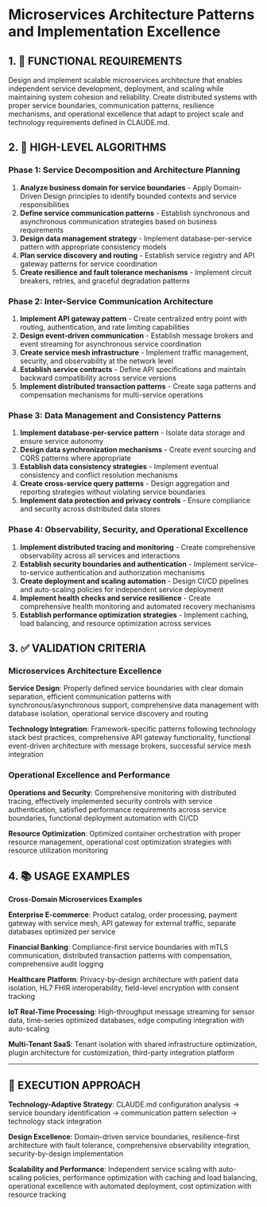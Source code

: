 # Microservices Architecture Patterns and Implementation Excellence

## 1. 🎯 FUNCTIONAL REQUIREMENTS

Design and implement scalable microservices architecture that enables independent service development, deployment, and scaling while maintaining system cohesion and reliability. Create distributed systems with proper service boundaries, communication patterns, resilience mechanisms, and operational excellence that adapt to project scale and technology requirements defined in CLAUDE.md.

## 2. 🔄 HIGH-LEVEL ALGORITHMS

### Phase 1: Service Decomposition and Architecture Planning
1. **Analyze business domain for service boundaries** - Apply Domain-Driven Design principles to identify bounded contexts and service responsibilities
2. **Define service communication patterns** - Establish synchronous and asynchronous communication strategies based on business requirements
3. **Design data management strategy** - Implement database-per-service pattern with appropriate consistency models
4. **Plan service discovery and routing** - Establish service registry and API gateway patterns for service coordination
5. **Create resilience and fault tolerance mechanisms** - Implement circuit breakers, retries, and graceful degradation patterns

### Phase 2: Inter-Service Communication Architecture
1. **Implement API gateway pattern** - Create centralized entry point with routing, authentication, and rate limiting capabilities
2. **Design event-driven communication** - Establish message brokers and event streaming for asynchronous service coordination
3. **Create service mesh infrastructure** - Implement traffic management, security, and observability at the network level
4. **Establish service contracts** - Define API specifications and maintain backward compatibility across service versions
5. **Implement distributed transaction patterns** - Create saga patterns and compensation mechanisms for multi-service operations

### Phase 3: Data Management and Consistency Patterns
1. **Implement database-per-service pattern** - Isolate data storage and ensure service autonomy
2. **Design data synchronization mechanisms** - Create event sourcing and CQRS patterns where appropriate
3. **Establish data consistency strategies** - Implement eventual consistency and conflict resolution mechanisms
4. **Create cross-service query patterns** - Design aggregation and reporting strategies without violating service boundaries
5. **Implement data protection and privacy controls** - Ensure compliance and security across distributed data stores

### Phase 4: Observability, Security, and Operational Excellence
1. **Implement distributed tracing and monitoring** - Create comprehensive observability across all services and interactions
2. **Establish security boundaries and authentication** - Implement service-to-service authentication and authorization mechanisms
3. **Create deployment and scaling automation** - Design CI/CD pipelines and auto-scaling policies for independent service deployment
4. **Implement health checks and service resilience** - Create comprehensive health monitoring and automated recovery mechanisms
5. **Establish performance optimization strategies** - Implement caching, load balancing, and resource optimization across services

## 3. ✅ VALIDATION CRITERIA

### Microservices Architecture Excellence
**Service Design**: Properly defined service boundaries with clear domain separation, efficient communication patterns with synchronous/asynchronous support, comprehensive data management with database isolation, operational service discovery and routing

**Technology Integration**: Framework-specific patterns following technology stack best practices, comprehensive API gateway functionality, functional event-driven architecture with message brokers, successful service mesh integration

### Operational Excellence and Performance
**Operations and Security**: Comprehensive monitoring with distributed tracing, effectively implemented security controls with service authentication, satisfied performance requirements across service boundaries, functional deployment automation with CI/CD

**Resource Optimization**: Optimized container orchestration with proper resource management, operational cost optimization strategies with resource utilization monitoring

## 4. 📚 USAGE EXAMPLES

**Cross-Domain Microservices Examples**

**Enterprise E-commerce**: Product catalog, order processing, payment gateway with service mesh, API gateway for external traffic, separate databases optimized per service

**Financial Banking**: Compliance-first service boundaries with mTLS communication, distributed transaction patterns with compensation, comprehensive audit logging

**Healthcare Platform**: Privacy-by-design architecture with patient data isolation, HL7 FHIR interoperability, field-level encryption with consent tracking

**IoT Real-Time Processing**: High-throughput message streaming for sensor data, time-series optimized databases, edge computing integration with auto-scaling

**Multi-Tenant SaaS**: Tenant isolation with shared infrastructure optimization, plugin architecture for customization, third-party integration platform

---

## 🎯 EXECUTION APPROACH

**Technology-Adaptive Strategy**: CLAUDE.md configuration analysis → service boundary identification → communication pattern selection → technology stack integration

**Design Excellence**: Domain-driven service boundaries, resilience-first architecture with fault tolerance, comprehensive observability integration, security-by-design implementation

**Scalability and Performance**: Independent service scaling with auto-scaling policies, performance optimization with caching and load balancing, operational excellence with automated deployment, cost optimization with resource tracking
